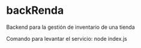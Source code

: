 # backRenda
Backend para la gestión de inventario de una tienda

Comando para levantar el servicio: node index.js 
